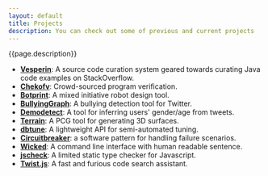 ```yaml
---
layout: default
title: Projects
description: You can check out some of previous and current projects
---
```


{{page.description}}

- [**Vesperin**](https://github.com/hsanchez/vesper): A source code curation system geared towards curating Java code examples on StackOverflow.
- [**Chekofv**](https://github.com/organizations/SoftwareIntrospectionLab): Crowd-sourced program verification.
- [**Botprint**](https://github.com/AugmentedDesignLab/botprint2): A mixed initiative robot design tool.
- [**BullyingGraph**](#): A bullying detection tool for Twitter.
- [**Demodetect**](https://github.com/hsanchez/demodetect): A tool for inferring users' gender/age from tweets.
- [**Terrain**](https://github.com/hsanchez/terrain): A PCG tool for generating 3D surfaces.
- [**dbtune**](https://github.com/organizations/dbgroup-at-ucsc): A lightweight API for semi-automated tuning.
- [**Circuitbreaker**](https://github.com/hsanchez/circuitbreaker): a software pattern for handling failure scenarios.
- [**Wicked**](#): A command line interface with human readable sentence.
- [**jscheck**](https://github.com/hsanchez/jscheck): A limited static type checker for Javascript.
- [**Twist.js**](https://github.com/hsanchez/twist.js): A fast and furious code search assistant.